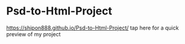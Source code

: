 # Psd-to-Html-Project
https://shipon888.github.io/Psd-to-Html-Project/ tap here for a quick preview of my project
